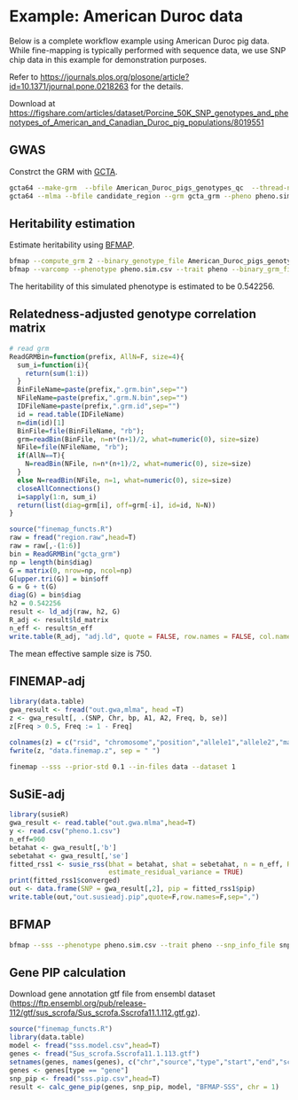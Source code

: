 # Example: American Duroc data

Below is a complete workflow example using American Duroc pig data. While fine-mapping is typically performed with sequence data, we use SNP chip data in this example for demonstration purposes.

Refer to https://journals.plos.org/plosone/article?id=10.1371/journal.pone.0218263 for the details.

Download at https://figshare.com/articles/dataset/Porcine_50K_SNP_genotypes_and_phenotypes_of_American_and_Canadian_Duroc_pig_populations/8019551

## GWAS

Constrct the GRM with [GCTA](https://yanglab.westlake.edu.cn/software/gcta/#GREML).

```bash
gcta64 --make-grm  --bfile American_Duroc_pigs_genotypes_qc  --thread-num 20  --out gcta_grm 
gcta64 --mlma --bfile candidate_region --grm gcta_grm --pheno pheno.sim.txt --thread-num 20  --out out.gwa
````


## Heritability estimation

Estimate heritability using [BFMAP](https://github.com/jiang18/bfmap/tree/master).

```bash
bfmap --compute_grm 2 --binary_genotype_file American_Duroc_pigs_genotypes_qc --snp_info_file snp_info.csv --output bfmap_grm --num_threads 10
bfmap --varcomp --phenotype pheno.sim.csv --trait pheno --binary_grm_file bfmap_grm --output pheno.sim --num_threads 10
```
The heritability of this simulated phenotype is estimated to be 0.542256.

## Relatedness-adjusted genotype correlation matrix

```R
# read grm
ReadGRMBin=function(prefix, AllN=F, size=4){
  sum_i=function(i){
    return(sum(1:i))
  }
  BinFileName=paste(prefix,".grm.bin",sep="")
  NFileName=paste(prefix,".grm.N.bin",sep="")
  IDFileName=paste(prefix,".grm.id",sep="")
  id = read.table(IDFileName)
  n=dim(id)[1]
  BinFile=file(BinFileName, "rb");
  grm=readBin(BinFile, n=n*(n+1)/2, what=numeric(0), size=size)
  NFile=file(NFileName, "rb");
  if(AllN==T){
    N=readBin(NFile, n=n*(n+1)/2, what=numeric(0), size=size)
  }
  else N=readBin(NFile, n=1, what=numeric(0), size=size)
  closeAllConnections()
  i=sapply(1:n, sum_i)
  return(list(diag=grm[i], off=grm[-i], id=id, N=N))
}

source("finemap_functs.R")
raw = fread("region.raw",head=T)
raw = raw[,-(1:6)]
bin = ReadGRMBin("gcta_grm")
np = length(bin$diag)
G = matrix(0, nrow=np, ncol=np)
G[upper.tri(G)] = bin$off
G = G + t(G)
diag(G) = bin$diag
h2 = 0.542256
result <- ld_adj(raw, h2, G)
R_adj <- result$ld_matrix
n_eff <- result$n_eff
write.table(R_adj, "adj.ld", quote = FALSE, row.names = FALSE, col.names = FALSE)
```
The mean effective sample size is 750.


## FINEMAP-adj

```R
library(data.table)
gwa_result <- fread("out.gwa,mlma", head =T)
z <- gwa_result[, .(SNP, Chr, bp, A1, A2, Freq, b, se)]
z[Freq > 0.5, Freq := 1 - Freq]

colnames(z) = c("rsid", "chromosome","position","allele1","allele2","maf", "beta","se")
fwrite(z, "data.finemap.z", sep = " ")
```

```bash
finemap --sss --prior-std 0.1 --in-files data --dataset 1
```

## SuSiE-adj

```R
library(susieR)
gwa_result <- read.table("out.gwa.mlma",head=T)
y <- read.csv("pheno.1.csv")
n_eff=960
betahat <- gwa_result[,'b']
sebetahat <- gwa_result[,'se']
fitted_rss1 <- susie_rss(bhat = betahat, shat = sebetahat, n = n_eff, R = R_adj, var_y = var(y[,2]), L = 5,
                         estimate_residual_variance = TRUE)
print(fitted_rss1$converged)
out <- data.frame(SNP = gwa_result[,2], pip = fitted_rss1$pip)
write.table(out,"out.susieadj.pip",quote=F,row.names=F,sep=",")
```

## BFMAP
```bash
bfmap --sss --phenotype pheno.sim.csv --trait pheno --snp_info_file snp_info.csv --binary_genotype_file geno_region --binary_grm grm1 --heritability 0.508427 --output pheno1 --num_threads 10
```

## Gene PIP calculation
Download gene annotation gtf file from ensembl dataset (https://ftp.ensembl.org/pub/release-112/gtf/sus_scrofa/Sus_scrofa.Sscrofa11.1.112.gtf.gz).

```R
source("finemap_functs.R")
library(data.table)
model <- fread("sss.model.csv",head=T)
genes <- fread("Sus_scrofa.Sscrofa11.1.113.gtf")
setnames(genes, names(genes), c("chr","source","type","start","end","score","strand","phase","attributes") )
genes <- genes[type == "gene"]
snp_pip <- fread("sss.pip.csv",head=T)
result <- calc_gene_pip(genes, snp_pip, model, "BFMAP-SSS", chr = 1)
```
